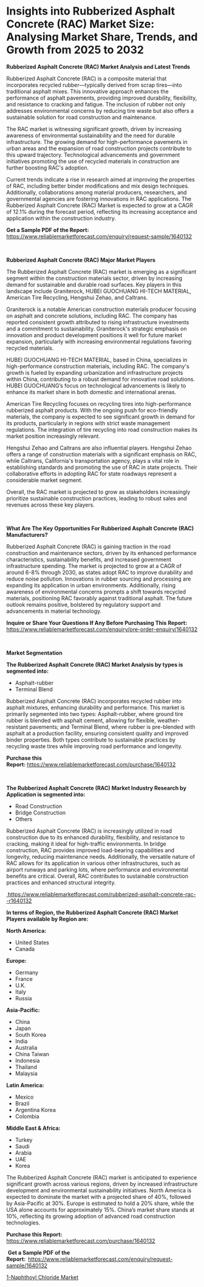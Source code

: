 <p><h1>Insights into Rubberized Asphalt Concrete (RAC) Market Size: Analysing Market Share, Trends, and Growth from 2025 to 2032</h1></p><p><strong>Rubberized Asphalt Concrete (RAC) Market Analysis and Latest Trends</strong></p>
<p><p>Rubberized Asphalt Concrete (RAC) is a composite material that incorporates recycled rubber—typically derived from scrap tires—into traditional asphalt mixes. This innovative approach enhances the performance of asphalt pavements, providing improved durability, flexibility, and resistance to cracking and fatigue. The inclusion of rubber not only addresses environmental concerns by reducing tire waste but also offers a sustainable solution for road construction and maintenance.</p><p>The RAC market is witnessing significant growth, driven by increasing awareness of environmental sustainability and the need for durable infrastructure. The growing demand for high-performance pavements in urban areas and the expansion of road construction projects contribute to this upward trajectory. Technological advancements and government initiatives promoting the use of recycled materials in construction are further boosting RAC's adoption.</p><p>Current trends indicate a rise in research aimed at improving the properties of RAC, including better binder modifications and mix design techniques. Additionally, collaborations among material producers, researchers, and governmental agencies are fostering innovations in RAC applications. The Rubberized Asphalt Concrete (RAC) Market is expected to grow at a CAGR of 12.1% during the forecast period, reflecting its increasing acceptance and application within the construction industry.</p></p>
<p><strong>Get a Sample PDF of the Report:&nbsp;</strong> <a href="https://www.reliablemarketforecast.com/enquiry/request-sample/1640132?utm_campaign=1167&utm_medium=2&utm_source=Github&utm_content=ia&utm_term=01022025&utm_id=rubberized-asphalt-concrete-rac">https://www.reliablemarketforecast.com/enquiry/request-sample/1640132</a></p>
<p>&nbsp;</p>
<p><strong>Rubberized Asphalt Concrete (RAC) Major Market Players</strong></p>
<p><p>The Rubberized Asphalt Concrete (RAC) market is emerging as a significant segment within the construction materials sector, driven by increasing demand for sustainable and durable road surfaces. Key players in this landscape include Graniterock, HUBEI GUOCHUANG HI-TECH MATERIAL, American Tire Recycling, Hengshui Zehao, and Caltrans.</p><p>Graniterock is a notable American construction materials producer focusing on asphalt and concrete solutions, including RAC. The company has reported consistent growth attributed to rising infrastructure investments and a commitment to sustainability. Graniterock's strategic emphasis on innovation and product development positions it well for future market expansion, particularly with increasing environmental regulations favoring recycled materials.</p><p>HUBEI GUOCHUANG HI-TECH MATERIAL, based in China, specializes in high-performance construction materials, including RAC. The company's growth is fueled by expanding urbanization and infrastructure projects within China, contributing to a robust demand for innovative road solutions. HUBEI GUOCHUANG’s focus on technological advancements is likely to enhance its market share in both domestic and international arenas.</p><p>American Tire Recycling focuses on recycling tires into high-performance rubberized asphalt products. With the ongoing push for eco-friendly materials, the company is expected to see significant growth in demand for its products, particularly in regions with strict waste management regulations. The integration of tire recycling into road construction makes its market position increasingly relevant.</p><p>Hengshui Zehao and Caltrans are also influential players. Hengshui Zehao offers a range of construction materials with a significant emphasis on RAC, while Caltrans, California's transportation agency, plays a vital role in establishing standards and promoting the use of RAC in state projects. Their collaborative efforts in adopting RAC for state roadways represent a considerable market segment.</p><p>Overall, the RAC market is projected to grow as stakeholders increasingly prioritize sustainable construction practices, leading to robust sales and revenues across these key players.</p></p>
<p>&nbsp;</p>
<p><strong>What Are The Key Opportunities For Rubberized Asphalt Concrete (RAC) Manufacturers?</strong></p>
<p><p>Rubberized Asphalt Concrete (RAC) is gaining traction in the road construction and maintenance sectors, driven by its enhanced performance characteristics, sustainability benefits, and increased government infrastructure spending. The market is projected to grow at a CAGR of around 6-8% through 2030, as states adopt RAC to improve durability and reduce noise pollution. Innovations in rubber sourcing and processing are expanding its application in urban environments. Additionally, rising awareness of environmental concerns prompts a shift towards recycled materials, positioning RAC favorably against traditional asphalt. The future outlook remains positive, bolstered by regulatory support and advancements in material technology.</p></p>
<p><strong>Inquire or Share Your Questions If Any Before Purchasing This Report:</strong> <a href="https://www.reliablemarketforecast.com/enquiry/pre-order-enquiry/1640132?utm_campaign=1167&utm_medium=2&utm_source=Github&utm_content=ia&utm_term=01022025&utm_id=rubberized-asphalt-concrete-rac">https://www.reliablemarketforecast.com/enquiry/pre-order-enquiry/1640132</a></p>
<p>&nbsp;</p>
<p><strong>Market Segmentation</strong></p>
<p><strong>The Rubberized Asphalt Concrete (RAC) Market Analysis by types is segmented into:</strong></p>
<p><ul><li>Asphalt-rubber</li><li>Terminal Blend</li></ul></p>
<p><p>Rubberized Asphalt Concrete (RAC) incorporates recycled rubber into asphalt mixtures, enhancing durability and performance. This market is primarily segmented into two types: Asphalt-rubber, where ground tire rubber is blended with asphalt cement, allowing for flexible, weather-resistant pavements; and Terminal Blend, where rubber is pre-blended with asphalt at a production facility, ensuring consistent quality and improved binder properties. Both types contribute to sustainable practices by recycling waste tires while improving road performance and longevity.</p></p>
<p><strong>Purchase this Report:&nbsp;</strong><a href="https://www.reliablemarketforecast.com/purchase/1640132?utm_campaign=1167&utm_medium=2&utm_source=Github&utm_content=ia&utm_term=01022025&utm_id=rubberized-asphalt-concrete-rac">https://www.reliablemarketforecast.com/purchase/1640132</a></p>
<p>&nbsp;</p>
<p><strong>The Rubberized Asphalt Concrete (RAC) Market Industry Research by Application is segmented into:</strong></p>
<p><ul><li>Road Construction</li><li>Bridge Construction</li><li>Others</li></ul></p>
<p><p>Rubberized Asphalt Concrete (RAC) is increasingly utilized in road construction due to its enhanced durability, flexibility, and resistance to cracking, making it ideal for high-traffic environments. In bridge construction, RAC provides improved load-bearing capabilities and longevity, reducing maintenance needs. Additionally, the versatile nature of RAC allows for its application in various other infrastructures, such as airport runways and parking lots, where performance and environmental benefits are critical. Overall, RAC contributes to sustainable construction practices and enhanced structural integrity.</p></p>
<p><a href="https://www.reliablemarketforecast.com/rubberized-asphalt-concrete-rac--r1640132?utm_campaign=1167&utm_medium=2&utm_source=Github&utm_content=ia&utm_term=01022025&utm_id=rubberized-asphalt-concrete-rac">&nbsp;https://www.reliablemarketforecast.com/rubberized-asphalt-concrete-rac--r1640132</a></p>
<p><strong>In terms of Region, the Rubberized Asphalt Concrete (RAC) Market Players available by Region are:</strong></p>
<p>
    <p> <strong> North America: </strong>
        <ul>
            <li>United States</li>
            <li>Canada</li>
        </ul>
        </p> 
    <p> <strong> Europe: </strong>
        <ul>
            <li>Germany</li>
            <li>France</li>
            <li>U.K.</li>
            <li>Italy</li>
            <li>Russia</li>
        </ul>
        </p> 
    <p> <strong> Asia-Pacific: </strong>
        <ul>
            <li>China</li>
            <li>Japan</li>
            <li>South Korea</li>
            <li>India</li>
            <li>Australia</li>
            <li>China Taiwan</li>
            <li>Indonesia</li>
            <li>Thailand</li>
            <li>Malaysia</li>
        </ul>
        </p> 
    <p> <strong> Latin America: </strong>
        <ul>
            <li>Mexico</li>
            <li>Brazil</li>
            <li>Argentina Korea</li>
            <li>Colombia</li>
        </ul>
        </p> 
    <p> <strong> Middle East & Africa: </strong>
        <ul>
            <li>Turkey</li>
            <li>Saudi</li>
            <li>Arabia</li>
            <li>UAE</li>
            <li>Korea</li>
        </ul>
    </p>
    </p>
<p><p>The Rubberized Asphalt Concrete (RAC) market is anticipated to experience significant growth across various regions, driven by increased infrastructure development and environmental sustainability initiatives. North America is expected to dominate the market with a projected share of 40%, followed by Asia-Pacific at 30%. Europe is estimated to hold a 20% share, while the USA alone accounts for approximately 15%. China’s market share stands at 10%, reflecting its growing adoption of advanced road construction technologies.</p></p>
<p><strong>Purchase this Report: </strong><a href="https://www.reliablemarketforecast.com/purchase/1640132?utm_campaign=1167&utm_medium=2&utm_source=Github&utm_content=ia&utm_term=01022025&utm_id=rubberized-asphalt-concrete-rac">https://www.reliablemarketforecast.com/purchase/1640132</a></p>
<p>&nbsp;<strong>Get a Sample PDF of the Report:&nbsp;&nbsp;</strong><a href="https://www.reliablemarketforecast.com/enquiry/request-sample/1640132?utm_campaign=1167&utm_medium=2&utm_source=Github&utm_content=ia&utm_term=01022025&utm_id=rubberized-asphalt-concrete-rac">https://www.reliablemarketforecast.com/enquiry/request-sample/1640132</a></p>
<p><strong></strong></p>
<p><p><a href="https://github.com/mabutironaldo/Market-Research-Report-List-6/blob/main/1-naphthoyl-chloride-market.md?utm_campaign=1167&utm_medium=2&utm_source=Github&utm_content=ia&utm_term=01022025&utm_id=rubberized-asphalt-concrete-rac">1-Naphthoyl Chloride Market</a></p></p>